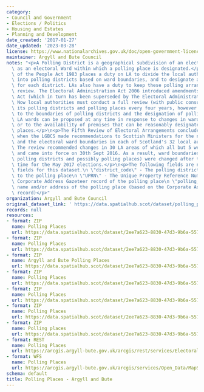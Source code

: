 ```yaml
---
category:
- Council and Government
- Elections / Politics
- Housing and Estates
- Planning and Development
date_created: '2017-01-27'
date_updated: '2023-03-28'
license: https://www.nationalarchives.gov.uk/doc/open-government-licence/version/3/
maintainer: Argyll and Bute Council
notes: "<p>A Polling District is a geographical subdivision of an electoral area such\
  \ as an electoral Ward within which a polling place is designated.</p>\n<p>The Representation\
  \ of the People Act 1983 places a duty on LA to divide the local authority area\
  \ into polling districts based on ward boundaries, and to designate a polling place\
  \ for each district. LAs also have a duty to keep these polling arrangements under\
  \ review. The Electoral Administration Act 2006 introduced amendments to the 1983\
  \ Act (which in turn has been superseded by The Electoral Administration Act 2013).\
  \ Now local authorities must conduct a full review (with public consultation) of\
  \ its polling districts and polling places every four years, however adjustments\
  \ to the boundaries of polling districts and the designation of polling places within\
  \ LA wards can be proposed at any time in response to changes in ward boundaries\
  \ or to the availability of premises that can be reasonably designated as polling\
  \ places.</p>\n<p>The Fifth Review of Electoral Arrangements concluded in May 2016\
  \ when the LGBCS made recommendations to Scottish Ministers for the number of Councillors\
  \ and the electoral ward boundaries in each of Scotland's 32 local authorities.\
  \ The review recommended changes in 30 LA areas of which all but 5 were accepted\
  \ and came into force on 30th Sept 2016. As a result, ward boundaries (and therefore\
  \ polling districts and possibly polling places) were changed after this date in\
  \ time for the May 2017 elections.</p>\n<p>The following fields are now MANDATORY\
  \ fields for this dataset.\n \"district_code\" - The polling district code linked\
  \ to the polling place\n \"UPRN\" - The Unique Property Reference Number for the\
  \ Corporate Address Gazeteer record of the polling place\n \"polling_place\" - The\
  \ name and/or address of the polling place (based on the Corporate Address Gazeteer\
  \ record)</p>"
organization: Argyll and Bute Council
original_dataset_link: ' https://data.spatialhub.scot/dataset/polling_places_argyll_and_bute-ab'
records: null
resources:
- format: ZIP
  name: Polling Places
  url: https://data.spatialhub.scot/dataset/2ee7a623-8830-47d3-9b6a-557b0101e41c/resource/99085a7f-eac3-4634-9950-14e01c45abf3/download/kprojects2017006-spatial-hub-uploads-2017pollingplaces.zip
- format: ZIP
  name: Polling Places
  url: https://data.spatialhub.scot/dataset/2ee7a623-8830-47d3-9b6a-557b0101e41c/resource/29e8d368-50e6-4876-9c1b-a6a835ad7b3b/download/kprojects2017006-spatial-hub-uploads-2017pollingplaceupdated.zip
- format: ZIP
  name: Argyll and Bute Polling Places
  url: https://data.spatialhub.scot/dataset/2ee7a623-8830-47d3-9b6a-557b0101e41c/resource/9293e862-d321-4454-825d-4806ac1d5ff5/download/kprojects2017006-spatial-hub-uploads-2017pollingplacesv3.zip
- format: ZIP
  name: Polling Places
  url: https://data.spatialhub.scot/dataset/2ee7a623-8830-47d3-9b6a-557b0101e41c/resource/830546f8-05a3-4ae1-a7fd-d620d870a026/download/polling_places.zip
- format: ZIP
  name: Polling Places
  url: https://data.spatialhub.scot/dataset/2ee7a623-8830-47d3-9b6a-557b0101e41c/resource/36ca844d-9c0a-432e-9802-485a71eb4319/download/polling_places_201909.zip
- format: ZIP
  name: Polling Places
  url: https://data.spatialhub.scot/dataset/2ee7a623-8830-47d3-9b6a-557b0101e41c/resource/f28654f3-b91a-4adc-98c3-a5aa8f2e94d0/download/polling_places.zip
- format: ZIP
  name: Polling places
  url: https://data.spatialhub.scot/dataset/2ee7a623-8830-47d3-9b6a-557b0101e41c/resource/68523c51-19b6-4607-934e-ed6b82e44b1b/download/abc_polling_places.zip
- format: REST
  name: Polling Places
  url: https://arcgis.argyll-bute.gov.uk/arcgis/rest/services/Electoral_Boundaries_and_Masks/MapServer/16
- format: WFS
  name: Polling Places
  url: https://arcgis.argyll-bute.gov.uk/arcgis/services/Open_Data/MapServer/WFSServer?request=GetCapabilities&service=WFS
schema: default
title: Polling Places - Argyll and Bute
---
```


